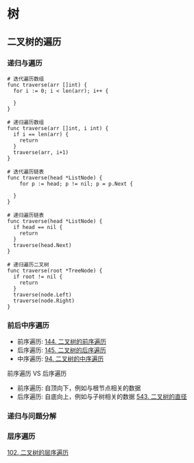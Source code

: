 # 树

## 二叉树的遍历

### 递归与遍历
```shell
# 迭代遍历数组
func traverse(arr []int) {
  for i := 0; i < len(arr); i++ {
    
  }
}

# 递归遍历数组
func traverse(arr []int, i int) {
  if i == len(arr) {
    return
  }
  traverse(arr, i+1)
}

# 迭代遍历链表
func traverse(head *ListNode) {
    for p := head; p != nil; p = p.Next {
    
  }
}

# 递归遍历链表
func traverse(head *ListNode) {
  if head == nil {
    return
  }
  traverse(head.Next)
}

# 递归遍历二叉树
func traverse(root *TreeNode) {
  if root != nil {
    return
  }
  traverse(node.Left)
  traverse(node.Right)
}
```

### 前后中序遍历
- 前序遍历: [144. 二叉树的前序遍历](144-binary-tree-preorder-traversal)
- 后序遍历: [145. 二叉树的后序遍历](145-binary-tree-postorder-traversal)
- 中序遍历: [94. 二叉树的中序遍历](94-binary-tree-inorder-traversal)

前序遍历 VS 后序遍历
- 前序遍历: 自顶向下，例如与根节点相关的数据
- 后序遍历: 自底向上，例如与子树相关的数据 [543. 二叉树的直径](https://leetcode.cn/problems/diameter-of-binary-tree/)

### 递归与问题分解

### 层序遍历
[102. 二叉树的层序遍历](102-binary-tree-level-order-traversal)

